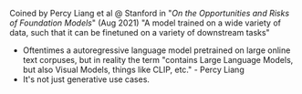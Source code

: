 Coined by Percy Liang et al @ Stanford in "*On the Opportunities and Risks of Foundation Models*" (Aug 2021)
"A model trained on a wide variety of data, such that it can be finetuned on a variety of downstream tasks"
- Oftentimes a autoregressive language model pretrained on large online text corpuses, but in reality the term "contains Large Language Models, but also Visual Models, things like CLIP, etc." - Percy Liang
- It's not just generative use cases. 


